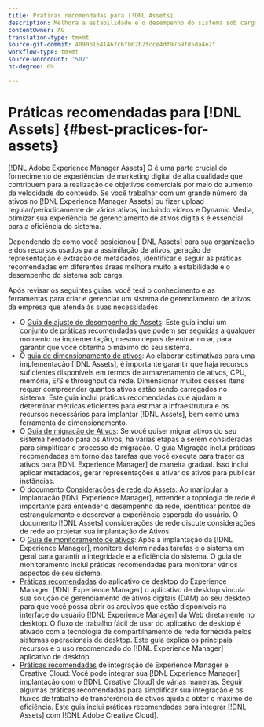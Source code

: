 ```yaml
---
title: Práticas recomendadas para [!DNL Assets]
description: Melhora a estabilidade e o desempenho do sistema sob carga, identificando e aderindo às práticas recomendadas que dependem da sua implantação e configuração.
contentOwner: AG
translation-type: tm+mt
source-git-commit: 4090b1641467c6fb02b2fcce4df97b9fd5da4e2f
workflow-type: tm+mt
source-wordcount: '507'
ht-degree: 0%

---
```



# Práticas recomendadas para [!DNL Assets] {#best-practices-for-assets}

[!DNL Adobe Experience Manager Assets] O é uma parte crucial do fornecimento de experiências de marketing digital de alta qualidade que contribuem para a realização de objetivos comerciais por meio do aumento da velocidade do conteúdo. Se você trabalhar com um grande número de ativos no [!DNL Experience Manager Assets] ou fizer upload regular/periodicamente de vários ativos, incluindo vídeos e Dynamic Media, otimizar sua experiência de gerenciamento de ativos digitais é essencial para a eficiência do sistema.

Dependendo de como você posicionou [!DNL Assets] para sua organização e dos recursos usados para assimilação de ativos, geração de representação e extração de metadados, identificar e seguir as práticas recomendadas em diferentes áreas melhora muito a estabilidade e o desempenho do sistema sob carga.

Após revisar os seguintes guias, você terá o conhecimento e as ferramentas para criar e gerenciar um sistema de gerenciamento de ativos da empresa que atenda às suas necessidades:

* O [Guia de ajuste de desempenho do Assets](/help/assets/performance-tuning-guidelines.md): Este guia inclui um conjunto de práticas recomendadas que podem ser seguidas a qualquer momento na implementação, mesmo depois de entrar no ar, para garantir que você obtenha o máximo do seu sistema.
* O [guia de dimensionamento de ativos](/help/assets/assets-sizing-guide.md): Ao elaborar estimativas para uma implementação [!DNL Assets], é importante garantir que haja recursos suficientes disponíveis em termos de armazenamento de ativos, CPU, memória, E/S e throughput da rede. Dimensionar muitos desses itens requer compreender quantos ativos estão sendo carregados no sistema. Este guia inclui práticas recomendadas que ajudam a determinar métricas eficientes para estimar a infraestrutura e os recursos necessários para implantar [!DNL Assets], bem como uma ferramenta de dimensionamento.
* O [Guia de migração de Ativos](/help/assets/assets-migration-guide.md): Se você quiser migrar ativos do seu sistema herdado para os Ativos, há várias etapas a serem consideradas para simplificar o processo de migração. O guia Migração inclui práticas recomendadas em torno das tarefas que você executa para trazer os ativos para [!DNL Experience Manager] de maneira gradual. Isso inclui aplicar metadados, gerar representações e ativar os ativos para publicar instâncias.
* O documento [Considerações de rede do Assets](/help/assets/assets-network-considerations.md): Ao manipular a implantação [!DNL Experience Manager], entender a topologia de rede é importante para entender o desempenho da rede, identificar pontos de estrangulamento e descrever a experiência esperada do usuário. O documento [!DNL Assets] considerações de rede discute considerações de rede ao projetar sua implantação de Ativos.
* O [Guia de monitoramento de ativos](/help/assets/assets-monitoring-best-practices.md): Após a implantação da [!DNL Experience Manager], monitore determinadas tarefas e o sistema em geral para garantir a integridade e a eficiência do sistema. O guia de monitoramento inclui práticas recomendadas para monitorar vários aspectos de seu sistema.
* [Práticas recomendadas](https://experienceleague.adobe.com/docs/experience-manager-desktop-app/using/introduction.html) do aplicativo de desktop do Experience Manager:  [!DNL Experience Manager] o aplicativo de desktop vincula sua solução de gerenciamento de ativos digitais (DAM) ao seu desktop para que você possa abrir os arquivos que estão disponíveis na interface do usuário  [!DNL Experience Manager] da Web diretamente no desktop. O fluxo de trabalho fácil de usar do aplicativo de desktop é ativado com a tecnologia de compartilhamento de rede fornecida pelos sistemas operacionais de desktop. Este guia explica os principais recursos e o uso recomendado do [!DNL Experience Manager] aplicativo de desktop.
* [Práticas recomendadas](/help/assets/aem-cc-integration-best-practices.md) de integração de Experience Manager e Creative Cloud: Você pode integrar sua  [!DNL Experience Manager] implantação com o  [!DNL Creative Cloud] de várias maneiras. Seguir algumas práticas recomendadas para simplificar sua integração e os fluxos de trabalho de transferência de ativos ajuda a obter o máximo de eficiência. Este guia inclui práticas recomendadas para integrar [!DNL Assets] com [!DNL Adobe Creative Cloud].
